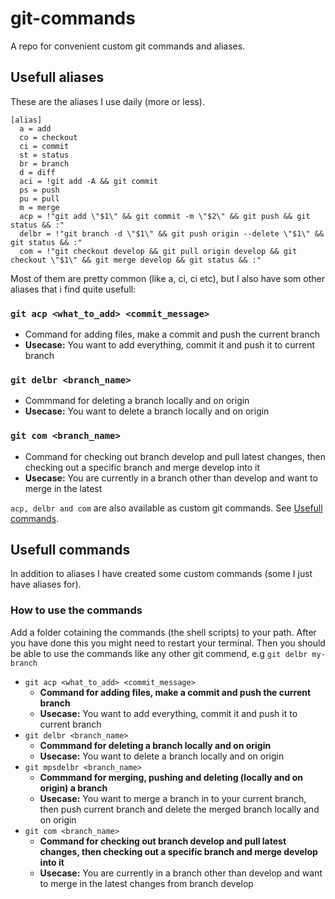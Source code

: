 git-commands
============
A repo for convenient custom git commands and aliases.

## Usefull aliases
These are the aliases I use daily (more or less).

```
[alias]
  a = add
  co = checkout
  ci = commit
  st = status
  br = branch
  d = diff
  aci = !git add -A && git commit
  ps = push
  pu = pull
  m = merge
  acp = !"git add \"$1\" && git commit -m \"$2\" && git push && git status && :"
  delbr = !"git branch -d \"$1\" && git push origin --delete \"$1\" && git status && :"
  com = !"git checkout develop && git pull origin develop && git checkout \"$1\" && git merge develop && git status && :"
  ```

Most of them are pretty common (like a, ci, ci etc), but I also have som other aliases that i find quite usefull:

### `git acp <what_to_add> <commit_message>`
  * Command for adding files, make a commit and push the current branch
  * **Usecase:** You want to add everything, commit it and push it to current branch

### `git delbr <branch_name>`
  * Commmand for deleting a branch locally and on origin
  * **Usecase:** You want to delete a branch locally and on origin

### `git com <branch_name>`
  * Command for checking out branch develop and pull latest changes, then checking out a specific branch and merge develop into it
  * **Usecase:** You are currently in a branch other than develop and want to merge in the latest

`acp, delbr and com` are also available as custom git commands. See [Usefull commands](#usefull-commands).


## Usefull commands
In addition to aliases I have created some custom commands (some I just have aliases for).

### How to use the commands
Add a folder cotaining the commands (the shell scripts) to your path. After you have done this you might need to restart your terminal. Then you should be able to use the commands like any other git commend, e.g `git delbr my-branch`

* `git acp <what_to_add> <commit_message>`
  * **Command for adding files, make a commit and push the current branch**
  * **Usecase:** You want to add everything, commit it and push it to current branch
* `git delbr <branch_name>`
  * **Commmand for deleting a branch locally and on origin**
  * **Usecase:** You want to delete a branch locally and on origin
* `git mpsdelbr <branch_name>`
  * **Commmand for merging, pushing and deleting (locally and on origin) a branch**
  * **Usecase:** You want to merge a branch in to your current branch, then push current branch and delete the merged branch locally and on origin
* `git com <branch_name>`
  * **Command for checking out branch develop and pull latest changes, then checking out a specific branch and merge develop into it**
  * **Usecase:** You are currently in a branch other than develop and want to merge in the latest changes from branch develop

